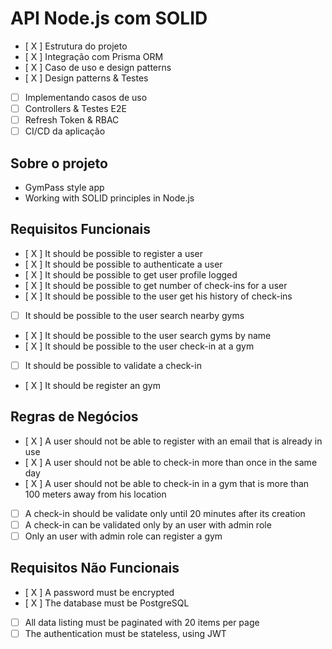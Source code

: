 # API Node.js com SOLID

- [ X ] Estrutura do projeto
- [ X ] Integração com Prisma ORM
- [ X ] Caso de uso e design patterns
- [ X ] Design patterns & Testes
- [ ] Implementando casos de uso
- [ ] Controllers & Testes E2E
- [ ] Refresh Token & RBAC
- [ ] CI/CD da aplicação

## Sobre o projeto

- GymPass style app
- Working with SOLID principles in Node.js

## Requisitos Funcionais

- [ X ] It should be possible to register a user
- [ X ] It should be possible to authenticate a user
- [ X ] It should be possible to get user profile logged
- [ X ] It should be possible to get number of check-ins for a user
- [ X ] It should be possible to the user get his history of check-ins
- [ ] It should be possible to the user search nearby gyms
- [ X ] It should be possible to the user search gyms by name
- [ X ] It should be possible to the user check-in at a gym
- [ ] It should be possible to validate a check-in
- [ X ] It should be register an gym

## Regras de Negócios

- [ X ] A user should not be able to register with an email that is already in use
- [ X ] A user should not be able to check-in more than once in the same day
- [ X ] A user should not be able to check-in in a gym that is more than 100 meters away from his location
- [ ] A check-in should be validate only until 20 minutes after its creation
- [ ] A check-in can be validated only by an user with admin role
- [ ] Only an user with admin role can register a gym

## Requisitos Não Funcionais

- [ X ] A password must be encrypted
- [ X ] The database must be PostgreSQL
- [ ] All data listing must be paginated with 20 items per page
- [ ] The authentication must be stateless, using JWT
